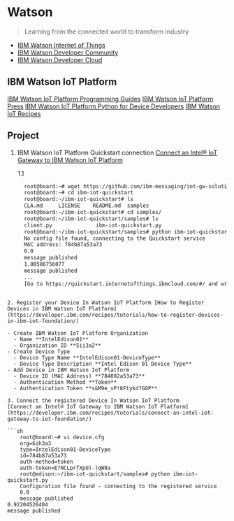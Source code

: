 Watson
==

> Learning from the connected world to transform industry

- [IBM Watson Internet of Things](http://www.ibm.com/internet-of-things/index.html)
- [IBM Watson Developer Community](https://developer.ibm.com/watson/)
- [IBM Watson Developer Cloud](http://www.ibm.com/smarterplanet/us/en/ibmwatson/developercloud/)

## IBM Watson IoT Platform

[IBM Watson IoT Platform Programming Guides](https://docs.internetofthings.ibmcloud.com/)
[IBM Watson IoT Platform Press](https://developer.ibm.com/iotfoundation/blog/2016/02/12/the-ibm-watson-iot-platform-arrives/)
[IBM Watson IoT Platform Python for Device Developers](https://docs.internetofthings.ibmcloud.com/devices/libraries/python.html)
[IBM Watson IoT Recipes](https://developer.ibm.com/recipes/)

## Project

1. IBM Watson IoT Platform Quickstart connection
[Connect an Intel® IoT Gateway to IBM Watson IoT Platform](https://developer.ibm.com/recipes/tutorials/connect-an-intel-iot-gateway-to-iot-foundation/)

   1.1 
   ```sh
     root@board:~# wget https://github.com/ibm-messaging/iot-gw-solutions/releases/download/1.03/ibm-iot-quickstart.zip
     root@board:~# cd ibm-iot-quickstart
     root@board:~/ibm-iot-quickstart# ls
     CLA.md     LICENSE    README.md  samples
     root@board:~/ibm-iot-quickstart# cd samples/
     root@board:~/ibm-iot-quickstart/samples# ls
     client.py              ibm-iot-quickstart.py
     root@board:~/ibm-iot-quickstart/samples# python ibm-iot-quickstart.py
     No config file found, connecting to the Quickstart service
     MAC address: 784b87a53a73
     0.0
     message published
     1.00586756077
     message published     
     ...
     [Go to https://quickstart.internetofthings.ibmcloud.com/#/ and write Device ID based on device MAC Address]
```

2. Register your Device In Watson IoT Platform [How to Register Devices in IBM Watson IoT Platform](https://developer.ibm.com/recipes/tutorials/how-to-register-devices-in-ibm-iot-foundation/)

- Create IBM Watson IoT Platform Organization
  - Name **IntelEdison01**
  - Organization ID **5ii3a2**
- Create Device Type
  - Device Type Name **IntelEdison01-DeviceType**
  - Device Type Description **Intel Edison 01 Device Type**
- Add Device in IBM Watson IoT Platform
  - Device ID (MAC Address) **784082a53a73**
  - Authentication Method **Token**
  - Authentication Token **s&M9e_vP!8Ftykd?GOP**

3. Connect the registered Device In Watson IoT Platform
[Connect an Intel® IoT Gateway to IBM Watson IoT Platform](https://developer.ibm.com/recipes/tutorials/connect-an-intel-iot-gateway-to-iot-foundation/)

```sh
    root@board:~# vi device.cfg
    org=6ih3a3
    type=IntelEdison01-DeviceType
    id=784b87a53a73
    auth-method=token
    auth-token=E?NCLprfXpU)-)qW8a
    root@edison:~/ibm-iot-quickstart/samples# python ibm-iot-quickstart.py
    Configuration file found - connecting to the registered service                                              
    0.0                                                                                                          
    message published                                                                                            
0.92204526404                                                                                             
message published
```
